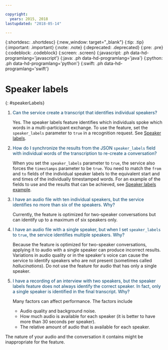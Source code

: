 ```yaml
---

copyright:
  years: 2015, 2018
lastupdated: "2018-05-14"

---
```


{:shortdesc: .shortdesc}
{:new_window: target="_blank"}
{:tip: .tip}
{:important: .important}
{:note: .note}
{:deprecated: .deprecated}
{:pre: .pre}
{:codeblock: .codeblock}
{:screen: .screen}
{:javascript: .ph data-hd-programlang='javascript'}
{:java: .ph data-hd-programlang='java'}
{:python: .ph data-hd-programlang='python'}
{:swift: .ph data-hd-programlang='swift'}

# Speaker labels
{: #speakerLabels}

1.  <span style="color:#003F69">Can the service create a transcript that identifies individual speakers?</span>

    Yes. The speaker labels feature identifies which individuals spoke which words in a multi-participant exchange. To use the feature, set the `speaker_labels` parameter to `true` in a recognition request. See [Speaker labels](/docs/services/speech-to-text/output.html#speaker_labels).

1.  <span style="color:#003F69">How do I synchronize the results from the JSON `speaker_labels` field with individual words of the transcription to re-create a conversation?</span>

    When you set the `speaker_labels` parameter to `true`, the service also forces the `timestamps` parameter to be `true`. You need to match the `from` and `to` fields of the individual speaker labels to the equivalent start and end times of the individually timestamped words. For an example of the fields to use and the results that can be achieved, see [Speaker labels example](/docs/services/speech-to-text/output.html#speakerLabelsExample).

1.  <span style="color:#003F69">I have an audio file with ten individual speakers, but the service identifies no more than six of the speakers. Why?</span>

    Currently, the feature is optimized for two-speaker conversations but can identify up to a maximum of six speakers only.

1.  <span style="color:#003F69">I have an audio file with a single speaker, but when I set `speaker_labels` to `true`, the service identifies multiple speakers. Why?</span>

    Because the feature is optimized for two-speaker conversations, applying it to audio with a single speaker can produce incorrect results. Variations in audio quality or in the speaker's voice can cause the service to identify speakers who are not present (sometimes called *hallucinations*). Do not use the feature for audio that has only a single speaker.

1.  <span style="color:#003F69">I have a recording of an interview with two speakers, but the speaker labels feature does not always identify the correct speaker. In fact, only a single speaker is identified in the final transcript. Why?</span>

    Many factors can affect performance. The factors include

    -   Audio quality and background noise.
    -   How much audio is available for each speaker (it is better to have more than 30 seconds per speaker).
    -   The relative amount of audio that is available for each speaker.

   The nature of your audio and the conversation it contains might be inappropriate for the feature.
